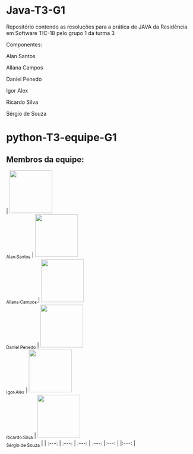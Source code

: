 # Java-T3-G1

Repositório contendo as resoluções para a prática de JAVA da Residência em Software TIC-18 pelo grupo 1 da turma 3

Componentes:

Alan Santos

Allana Campos

Daniel Penedo

Igor Alex

Ricardo Silva

Sérgio de Souza


# python-T3-equipe-G1

## Membros da equipe:

| [<img src="https://avatars.githubusercontent.com/u/30904884?v=4" width=115><br><sub>Alan Santos</sub>](https://github.com/AlanSantos01) |  [<img src="https://avatars.githubusercontent.com/u/69643805?v=4" width=115><br><sub>Allana Campos </sub>](https://github.com/AllanaCampos/) |  [<img src="https://avatars.githubusercontent.com/u/84890636?v=4" width=115><br><sub>Daniel Penedo</sub>](https://github.com/DanielPenedo97) | [<img src="https://avatars.githubusercontent.com/u/83707950?v=4" width=115><br><sub>Igor Alex</sub>](https://github.com/Kronossss) | [<img src="https://avatars.githubusercontent.com/u/148831994?v=4" width=115><br><sub>Ricardo Silva</sub>](https://github.com/RicardTIc) | [<img src="https://avatars.githubusercontent.com/u/142938676?v=4" width=115><br><sub>Sérgio de Souza</sub>](https://github.com/sergiorock111) |
| :---: | :---: | :---: | :---: |:---: | |:---: |